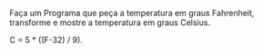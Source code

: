 <p>Faça um Programa que peça a temperatura em graus Fahrenheit, transforme e mostre a temperatura em graus Celsius.<br></p>
C = 5 * ((F-32) / 9).